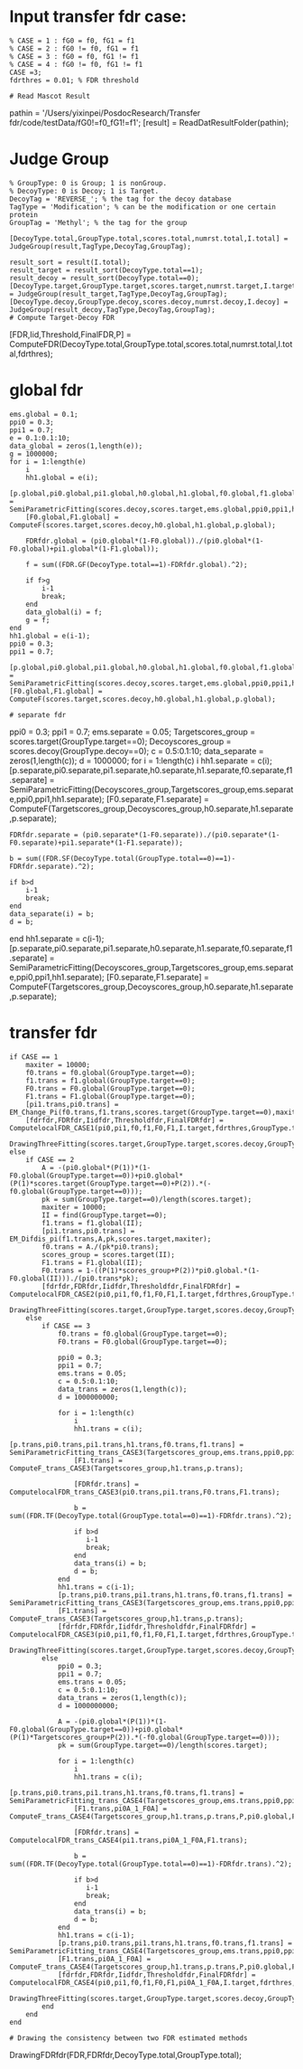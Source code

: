 # Input transfer fdr case:
```
% CASE = 1 : fG0 = f0, fG1 = f1
% CASE = 2 : fG0 != f0, fG1 = f1
% CASE = 3 : fG0 = f0, fG1 != f1
% CASE = 4 : fG0 != f0, fG1 != f1
CASE =3;
fdrthres = 0.01; % FDR threshold

# Read Mascot Result
```
pathin = '/Users/yixinpei/PosdocResearch/Transfer fdr/code/testData/fG0!=f0_fG1!=f1';
[result] = ReadDatResultFolder(pathin);

# Judge Group
```
% GroupType: 0 is Group; 1 is nonGroup.
% DecoyType: 0 is Decoy; 1 is Target.
DecoyTag = 'REVERSE_'; % the tag for the decoy database
TagType = 'Modification'; % can be the modification or one certain protein
GroupTag = 'Methyl'; % the tag for the group

[DecoyType.total,GroupType.total,scores.total,numrst.total,I.total] = JudgeGroup(result,TagType,DecoyTag,GroupTag);

result_sort = result(I.total);
result_target = result_sort(DecoyType.total==1);
result_decoy = result_sort(DecoyType.total==0);
[DecoyType.target,GroupType.target,scores.target,numrst.target,I.target] = JudgeGroup(result_target,TagType,DecoyTag,GroupTag);
[DecoyType.decoy,GroupType.decoy,scores.decoy,numrst.decoy,I.decoy] = JudgeGroup(result_decoy,TagType,DecoyTag,GroupTag);
# Compute Target-Decoy FDR
```
[FDR,Iid,Threshold,FinalFDR,P] = ComputeFDR(DecoyType.total,GroupType.total,scores.total,numrst.total,I.total,fdrthres);

# global fdr
```
ems.global = 0.1;
ppi0 = 0.3;
ppi1 = 0.7;
e = 0.1:0.1:10;
data_global = zeros(1,length(e));
g = 1000000;
for i = 1:length(e)
    i
    hh1.global = e(i);
    [p.global,pi0.global,pi1.global,h0.global,h1.global,f0.global,f1.global] = SemiParametricFitting(scores.decoy,scores.target,ems.global,ppi0,ppi1,hh1.global);
    [F0.global,F1.global] = ComputeF(scores.target,scores.decoy,h0.global,h1.global,p.global);       
    
    FDRfdr.global = (pi0.global*(1-F0.global))./(pi0.global*(1-F0.global)+pi1.global*(1-F1.global));
    
    f = sum((FDR.GF(DecoyType.total==1)-FDRfdr.global).^2);
    
    if f>g
        i-1
        break;
    end
    data_global(i) = f;
    g = f;
end
hh1.global = e(i-1);
ppi0 = 0.3;
ppi1 = 0.7;

[p.global,pi0.global,pi1.global,h0.global,h1.global,f0.global,f1.global] = SemiParametricFitting(scores.decoy,scores.target,ems.global,ppi0,ppi1,hh1.global);
[F0.global,F1.global] = ComputeF(scores.target,scores.decoy,h0.global,h1.global,p.global); 

# separate fdr
```
ppi0 = 0.3;
ppi1 = 0.7;
ems.separate = 0.05;
Targetscores_group = scores.target(GroupType.target==0);
Decoyscores_group = scores.decoy(GroupType.decoy==0);
c = 0.5:0.1:10;
data_separate = zeros(1,length(c));
d = 1000000;
for i = 1:length(c)
    i
    hh1.separate = c(i);
    [p.separate,pi0.separate,pi1.separate,h0.separate,h1.separate,f0.separate,f1.separate] = SemiParametricFitting(Decoyscores_group,Targetscores_group,ems.separate,ppi0,ppi1,hh1.separate);
    [F0.separate,F1.separate] = ComputeF(Targetscores_group,Decoyscores_group,h0.separate,h1.separate,p.separate);    
    
    FDRfdr.separate = (pi0.separate*(1-F0.separate))./(pi0.separate*(1-F0.separate)+pi1.separate*(1-F1.separate));
    
    b = sum((FDR.SF(DecoyType.total(GroupType.total==0)==1)-FDRfdr.separate).^2);
    
    if b>d
        i-1
        break;
    end
    data_separate(i) = b;
    d = b;
end
hh1.separate = c(i-1);
[p.separate,pi0.separate,pi1.separate,h0.separate,h1.separate,f0.separate,f1.separate] = SemiParametricFitting(Decoyscores_group,Targetscores_group,ems.separate,ppi0,ppi1,hh1.separate);
[F0.separate,F1.separate] = ComputeF(Targetscores_group,Decoyscores_group,h0.separate,h1.separate,p.separate);    

# transfer fdr
```
if CASE == 1
    maxiter = 10000;
    f0.trans = f0.global(GroupType.target==0);
    f1.trans = f1.global(GroupType.target==0);
    F0.trans = F0.global(GroupType.target==0);
    F1.trans = F1.global(GroupType.target==0);
    [pi1.trans,pi0.trans] = EM_Change_Pi(f0.trans,f1.trans,scores.target(GroupType.target==0),maxiter);
    [fdrfdr,FDRfdr,Iidfdr,Thresholdfdr,FinalFDRfdr] = ComputelocalFDR_CASE1(pi0,pi1,f0,f1,F0,F1,I.target,fdrthres,GroupType.target,scores.target,numrst.target);
    DrawingThreeFitting(scores.target,GroupType.target,scores.decoy,GroupType.decoy,h0,h1,pi0,pi1,p,f0,f1);
else
    if CASE == 2
        A = -(pi0.global*(P(1))*(1-F0.global(GroupType.target==0))+pi0.global*(P(1)*scores.target(GroupType.target==0)+P(2)).*(-f0.global(GroupType.target==0)));
        pk = sum(GroupType.target==0)/length(scores.target);
        maxiter = 10000;
        II = find(GroupType.target==0); 
        f1.trans = f1.global(II);
        [pi1.trans,pi0.trans] = EM_Difdis_pi(f1.trans,A,pk,scores.target,maxiter);
        f0.trans = A./(pk*pi0.trans);
        scores_group = scores.target(II);
        F1.trans = F1.global(II);
        F0.trans = 1-((P(1)*scores_group+P(2))*pi0.global.*(1-F0.global(II)))./(pi0.trans*pk);
        [fdrfdr,FDRfdr,Iidfdr,Thresholdfdr,FinalFDRfdr] = ComputelocalFDR_CASE2(pi0,pi1,f0,f1,F0,F1,I.target,fdrthres,GroupType.target,scores.target,numrst.target);
        DrawingThreeFitting(scores.target,GroupType.target,scores.decoy,GroupType.decoy,h0,h1,pi0,pi1,p,f0,f1);
    else
        if CASE == 3
            f0.trans = f0.global(GroupType.target==0);
            F0.trans = F0.global(GroupType.target==0);
            
            ppi0 = 0.3;
            ppi1 = 0.7;
            ems.trans = 0.05;
            c = 0.5:0.1:10;
            data_trans = zeros(1,length(c));
            d = 1000000000;
            
            for i = 1:length(c)
                i
                hh1.trans = c(i);
                [p.trans,pi0.trans,pi1.trans,h1.trans,f0.trans,f1.trans] = SemiParametricFitting_trans_CASE3(Targetscores_group,ems.trans,ppi0,ppi1,hh1.trans,f0.trans);
                [F1.trans] = ComputeF_trans_CASE3(Targetscores_group,h1.trans,p.trans);
                
                [FDRfdr.trans] = ComputelocalFDR_trans_CASE3(pi0.trans,pi1.trans,F0.trans,F1.trans);
                
                b = sum((FDR.TF(DecoyType.total(GroupType.total==0)==1)-FDRfdr.trans).^2);
                
                if b>d
                   i-1
                   break;
                end
                data_trans(i) = b;
                d = b;
            end
            hh1.trans = c(i-1);
            [p.trans,pi0.trans,pi1.trans,h1.trans,f0.trans,f1.trans] = SemiParametricFitting_trans_CASE3(Targetscores_group,ems.trans,ppi0,ppi1,hh1.trans,f0.trans);
            [F1.trans] = ComputeF_trans_CASE3(Targetscores_group,h1.trans,p.trans);
            [fdrfdr,FDRfdr,Iidfdr,Thresholdfdr,FinalFDRfdr] = ComputelocalFDR_CASE3(pi0,pi1,f0,f1,F0,F1,I.target,fdrthres,GroupType.target,scores.target,numrst.target);
            DrawingThreeFitting(scores.target,GroupType.target,scores.decoy,GroupType.decoy,h0,h1,pi0,pi1,p,f0,f1);
        else
            ppi0 = 0.3;
            ppi1 = 0.7;
            ems.trans = 0.05;
            c = 0.5:0.1:10;
            data_trans = zeros(1,length(c));
            d = 1000000000;

            A = -(pi0.global*(P(1))*(1-F0.global(GroupType.target==0))+pi0.global*(P(1)*Targetscores_group+P(2)).*(-f0.global(GroupType.target==0)));
            pk = sum(GroupType.target==0)/length(scores.target);

            for i = 1:length(c)
                i
                hh1.trans = c(i);
                [p.trans,pi0.trans,pi1.trans,h1.trans,f0.trans,f1.trans] = SemiParametricFitting_trans_CASE4(Targetscores_group,ems.trans,ppi0,ppi1,hh1.trans,A,pk);
                [F1.trans,pi0A_1_F0A] = ComputeF_trans_CASE4(Targetscores_group,h1.trans,p.trans,P,pi0.global,F0.global(GroupType.target==0),pk);
                
                [FDRfdr.trans] = ComputelocalFDR_trans_CASE4(pi1.trans,pi0A_1_F0A,F1.trans);
                
                b = sum((FDR.TF(DecoyType.total(GroupType.total==0)==1)-FDRfdr.trans).^2);
    
                if b>d
                   i-1
                   break;
                end
                data_trans(i) = b;
                d = b;
            end
            hh1.trans = c(i-1);
            [p.trans,pi0.trans,pi1.trans,h1.trans,f0.trans,f1.trans] = SemiParametricFitting_trans_CASE4(Targetscores_group,ems.trans,ppi0,ppi1,hh1.trans,A,pk);
            [F1.trans,pi0A_1_F0A] = ComputeF_trans_CASE4(Targetscores_group,h1.trans,p.trans,P,pi0.global,F0.global(GroupType.target==0),pk);
            [fdrfdr,FDRfdr,Iidfdr,Thresholdfdr,FinalFDRfdr] = ComputelocalFDR_CASE4(pi0,pi1,f0,f1,F0,F1,pi0A_1_F0A,I.target,fdrthres,GroupType.target,scores.target,numrst.target);
            DrawingThreeFitting(scores.target,GroupType.target,scores.decoy,GroupType.decoy,h0,h1,pi0,pi1,p,f0,f1);
        end
    end
end

# Drawing the consistency between two FDR estimated methods
```
DrawingFDRfdr(FDR,FDRfdr,DecoyType.total,GroupType.total);
